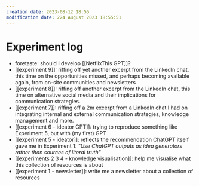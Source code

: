 ```yaml
---
creation date: 2023-08-12 18:55
modification date: 224 August 2023 18:55:51
---
```

# Experiment log 

* foretaste: should I develop [[NetflixThis GPT]]?
* [[experiment 9]]: riffing off yet another excerpt from the LinkedIn chat, this time on the opportunities missed, and perhaps becoming available again, from on-site communities and newsletters
* [[experiment 8]]: riffing off another excerpt from the LinkedIn chat, this time on alternative social media and their implications for communication strategies. 
* [[experiment 7]]: riffing off a 2m excerpt from a LinkedIn chat I had on integrating internal and external communication strategies, knowledge management and more. 
* [[experiment 6 - ideator GPT]]: trying to reproduce something like Experiment 5, but with (my first) GPT 
* [[experiment 5 - ideator]]: reflects the recommendation ChatGPT itself gave me in Experiment 1: *"Use ChatGPT outputs as idea generators rather than sources of literal truth"*
* [[experiments 2 3 4 - knowledge visualisation]]: help me visualise what this collection of resources is about
* [[experiment 1 - newsletter]]: write me a newsletter about a collection of resources